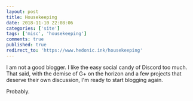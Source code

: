 ```yaml
---
layout: post
title: Housekeeping
date: 2018-11-10 22:08:06
categories: ['site']
tags: ['misc', 'housekeeping']
comments: true
published: true
redirect_to: 'https://www.hedonic.ink/housekeeping'
---
```


I am not a good blogger. I like the easy social candy of Discord too much.  That said, with the demise of G+ on the horizon and a few projects that deserve their own discussion, I'm ready to start blogging again.

Probably.
